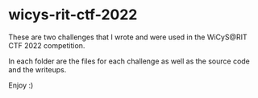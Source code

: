 # wicys-rit-ctf-2022

These are two challenges that I wrote and were used in the WiCyS@RIT CTF 2022 competition. 

In each folder are the files for each challenge as well as the source code and the writeups.

Enjoy :)